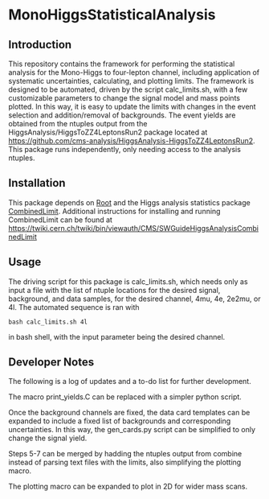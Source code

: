 # MonoHiggsStatisticalAnalysis
## Introduction
This repository contains the framework for performing the statistical analysis for the Mono-Higgs to four-lepton channel, including application of systematic uncertainties, calculating, and plotting limits. The framework is designed to be automated, driven by the script calc_limits.sh, with a few customizable parameters to change the signal model and mass points plotted. In this way, it is easy to update the limits with changes in the event selection and addition/removal of backgrounds. The event yields are obtained from the ntuples output from the HiggsAnalysis/HiggsToZZ4LeptonsRun2 package located at https://github.com/cms-analysis/HiggsAnalysis-HiggsToZZ4LeptonsRun2. This package runs independently, only needing access to the analysis ntuples. 

## Installation
This package depends on [Root](https://root.cern.ch/downloading-root) and the Higgs analysis statistics package [CombinedLimit](https://github.com/cms-analysis/HiggsAnalysis-CombinedLimit). Additional instructions for installing and running CombinedLimit can be found at https://twiki.cern.ch/twiki/bin/viewauth/CMS/SWGuideHiggsAnalysisCombinedLimit

## Usage
The driving script for this package is calc_limits.sh, which needs only as input a file with the list of ntuple locations for the desired signal, background, and data samples, for the desired channel, 4mu, 4e, 2e2mu, or 4l. The automated sequence is ran with
```
bash calc_limits.sh 4l
```
in bash shell, with the input parameter being the desired channel.

## Developer Notes
The following is a log of updates and a to-do list for further development.

The macro print_yields.C can be replaced with a simpler python script.

Once the background channels are fixed, the data card templates can be expanded to include a fixed list of backgrounds and corresponding uncertainties. In this way, the gen_cards.py script can be simplified to only change the signal yield.

Steps 5-7 can be merged by hadding the ntuples output from combine instead of parsing text files with the limits, also simplifying the plotting macro.

The plotting macro can be expanded to plot in 2D for wider mass scans. 
